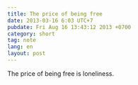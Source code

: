 ```yaml
---
title: The price of being free
date: 2013-03-16 6:03 UTC+7
pubdate: Fri Aug 16 13:43:12 2013 +0700
category: short
tag: note
lang: en
layout: post
---
```


The price of being free is loneliness.
